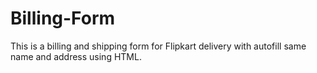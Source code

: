 # Billing-Form
This is a billing and shipping form for Flipkart delivery with autofill same name and address using HTML.
